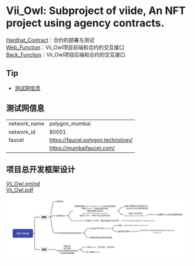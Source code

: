 # Vii_Owl: Subproject of viide, An NFT project using agency contracts.
[Hardhat_Contract](./Hardhat_Contract)：合约的部署与测试  
[Web_Function](./Function/Web)：Vii_Owl项目前端和合约的交互接口  
[Back_Function](./Function/Back)：Vii_Owl项目后端和合约的交互接口  

## Tip
* [测试网信息](#测试网)


## 测试网信息
|   |  |
|   -------------   |   -------------   |
|   network_name    |   polygon_mumbai  |
|   network_id      |   80001           |
|   faucet          |   https://faucet.polygon.technology/  |
|                   |   https://mumbaifaucet.com/           |

## 项目总开发框架设计
[Vii_Owl.xmind](./other_document/Vii_Owl.xmind)  
[Vii_Owl.pdf](./other_document/Vii_Owl.pdf)  
![Vii_Owl.png](./other_document/Vii_Owl.png)  

